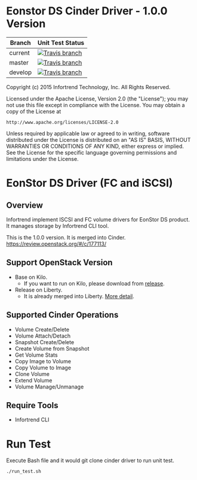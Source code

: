 Eonstor DS Cinder Driver - 1.0.0 Version
=============
| Branch  | Unit Test Status |
| ------- | ------------ |
| current | [![Travis branch][travis-ci-img]][travis-ci-url] |
| master  | [![Travis branch][travis-ci-master-img]][travis-ci-master-url] |
| develop | [![Travis branch][travis-ci-dev-img]][travis-ci-dev-url] |

Copyright (c) 2015 Infortrend Technology, Inc. All Rights Reserved.

Licensed under the Apache License, Version 2.0 (the "License"); you may
not use this file except in compliance with the License. You may obtain
a copy of the License at

    http://www.apache.org/licenses/LICENSE-2.0

Unless required by applicable law or agreed to in writing, software
distributed under the License is distributed on an "AS IS" BASIS, WITHOUT
WARRANTIES OR CONDITIONS OF ANY KIND, either express or implied. See the
License for the specific language governing permissions and limitations
under the License.

# EonStor DS Driver (FC and iSCSI)

## Overview
Infortrend implement ISCSI and FC volume drivers for EonStor DS product.
It manages storage by Infortrend CLI tool.

This is the 1.0.0 version. It is merged into Cinder.
https://review.openstack.org/#/c/177113/

## Support OpenStack Version

- Base on Kilo.
  + If you want to run on Kilo, please download from [release](https://github.com/infortrend-openstack/eonstor-ds-cinder-driver/releases).
- Release on Liberty.
  + It is already merged into Liberty. [More detail](https://blueprints.launchpad.net/cinder/+spec/infortrend-iscsi-fc-volume-driver).

## Supported Cinder Operations

- Volume Create/Delete
- Volume Attach/Detach
- Snapshot Create/Delete
- Create Volume from Snapshot
- Get Volume Stats
- Copy Image to Volume
- Copy Volume to Image
- Clone Volume
- Extend Volume
- Volume Manage/Unmanage

## Require Tools

- Infortrend CLI

# Run Test

Execute Bash file and it would git clone cinder driver to run unit test.
```
./run_test.sh
```

[travis-ci-img]: https://img.shields.io/travis/infortrend-openstack/eonstor-ds-cinder-driver.svg?style=flat-square
[travis-ci-url]: https://travis-ci.org/infortrend-openstack/eonstor-ds-cinder-driver

[travis-ci-master-img]: https://img.shields.io/travis/infortrend-openstack/eonstor-ds-cinder-driver/master.svg?style=flat-square
[travis-ci-master-url]: https://travis-ci.org/infortrend-openstack/eonstor-ds-cinder-driver/branches

[travis-ci-dev-img]: https://img.shields.io/travis/infortrend-openstack/eonstor-ds-cinder-driver/develop.svg?style=flat-square
[travis-ci-dev-url]: https://travis-ci.org/infortrend-openstack/eonstor-ds-cinder-driver/branches
